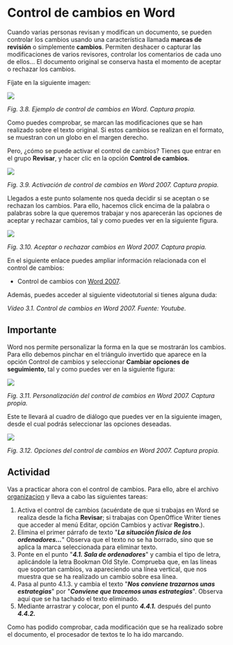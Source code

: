 # Control de cambios en Word

Cuando varias personas revisan y modifican un documento, se pueden controlar los cambios usando una característica llamada **marcas de revisión** o simplemente **cambios**. Permiten deshacer o capturar las modificaciones de varios revisores, controlar los comentarios de cada uno de ellos... El documento original se conserva hasta el momento de aceptar o rechazar los cambios.

Fíjate en la siguiente imagen:


![](img/Imagen_08.jpg)


_Fig. 3.8. Ejemplo de control de cambios en Word. Captura propia._

Como puedes comprobar, se marcan las modificaciones que se han realizado sobre el texto original. Si estos cambios se realizan en el formato, se muestran con un globo en el margen derecho.

Pero, ¿cómo se puede activar el control de cambios? Tienes que entrar en el grupo **Revisar**, y hacer clic en la opción **Control de cambios**.


![](img/Imagen_10.jpg)


_Fig. 3.9. Activación de control de cambios en Word 2007. Captura propia._

Llegados a este punto solamente nos queda decidir si se aceptan o se rechazan los cambios. Para ello, hacemos click encima de la palabra o palabras sobre la que queremos trabajar y nos aparecerán las opciones de aceptar y rechazar cambios, tal y como puedes ver en la siguiente figura.


![](img/Imagen_12.jpg)


_Fig. 3.10. Aceptar o rechazar cambios en Word 2007. Captura propia._

En el siguiente enlace puedes ampliar información relacionada con el control de cambios:

*   Control de cambios con [Word 2007](http://office.microsoft.com/es-es/word-help/controlar-los-cambios-al-modificar-un-documento-HA001218690.aspx?CTT=5&origin=HA010200498 "Control de cambios con Word").

Además, puedes acceder al siguiente videotutorial si tienes alguna duda:

_Vídeo 3.1. Control de cambios en Word 2007. Fuente: Youtube._

## Importante

Word nos permite personalizar la forma en la que se mostrarán los cambios. Para ello debemos pinchar en el triángulo invertido que aparece en la opción Control de cambios y seleccionar **Cambiar opciones de seguimiento**, tal y como puedes ver en la siguiente figura:


![](img/Imagen_14.jpg)


_Fig. 3.11. Personalización del control de cambios en Word 2007. Captura propia._

Este te llevará al cuadro de diálogo que puedes ver en la siguiente imagen, desde el cual podrás seleccionar las opciones deseadas.


![](img/Imagen_15.jpg)


_Fig. 3.12. Opciones del control de cambios en Word 2007. Captura propia._

## Actividad

Vas a practicar ahora con el control de cambios. Para ello, abre el archivo [organizacion](http://aularagon.catedu.es/materialesaularagon2013/word/Documentos/organizacion.docx "Autoevaluación Control de Cambios") y lleva a cabo las siguientes tareas:

1.  Activa el control de cambios (acuérdate de que si trabajas en Word se realiza desde la ficha **Revisar**; si trabajas con OpenOffice Writer tienes que acceder al menú Editar, opción Cambios y activar **Registro**.).
2.  Elimina el primer párrafo de texto "**_La situación física de los ordenadores..._**" Observa que el texto no se ha borrado, sino que se aplica la marca seleccionada para eliminar texto.
3.  Ponte en el punto "**_4.1. Sala de ordenadores_**" y cambia el tipo de letra, aplicándole la letra Bookman Old Style. Comprueba que, en las líneas que soportan cambios, va apareciendo una línea vertical, que nos muestra que se ha realizado un cambio sobre esa línea.
4.  Pasa al punto 4.1.3. y cambia el texto "**_Nos conviene trazarnos unas estrategias_**" por "**_Conviene que tracemos unas estrategias_**". Observa aquí que se ha tachado el texto eliminado.
5.  Mediante arrastrar y colocar, pon el punto **_4.4.1._** después del punto **_4.4.2._**

Como has podido comprobar, cada modificación que se ha realizado sobre el documento, el procesador de textos te lo ha ido marcando.

